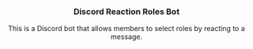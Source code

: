 <div align="center">
  <h3 align="center">Discord Reaction Roles Bot</h3>
  <p>This is a Discord bot that allows members to select roles by reacting to a message.</p>
</div>
